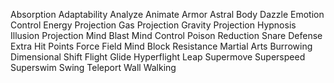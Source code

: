 Absorption
Adaptability
Analyze
Animate
Armor
Astral Body
Dazzle
Emotion Control
Energy Projection
Gas Projection
Gravity Projection
Hypnosis
Illusion Projection
Mind Blast
Mind Control
Poison
Reduction
Snare
Defense
Extra Hit Points
Force Field
Mind Block
Resistance
Martial Arts
Burrowing
Dimensional Shift
Flight
Glide
Hyperflight
Leap
Supermove
Superspeed
Superswim
Swing
Teleport
Wall Walking